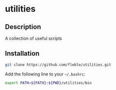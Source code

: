 # utilities

## Description
A collection of useful scripts

## Installation
```bash
git clone https://github.com/fleble/utilities.git
```

Add the following line to your `~/.bashrc`:
```bash
export PATH=${PATH}:${PWD}/utilities/bin
```
